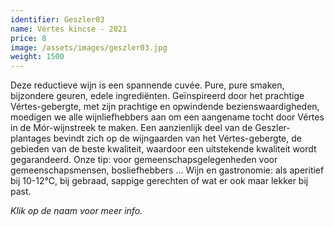 ```yaml
---
identifier: Geszler03
name: Vértes kincse - 2021
price: 8
image: /assets/images/geszler03.jpg
weight: 1500
---
```

Deze reductieve wijn is een spannende cuvée. Pure, pure smaken, bijzondere geuren, edele ingrediënten. Geïnspireerd door het prachtige Vértes-gebergte, met zijn prachtige en opwindende bezienswaardigheden, moedigen we alle wijnliefhebbers aan om een aangename tocht door Vértes in de Mór-wijnstreek te maken. Een aanzienlijk deel van de Geszler-plantages bevindt zich op de wijngaarden van het Vértes-gebergte, de gebieden van de beste kwaliteit, waardoor een uitstekende kwaliteit wordt gegarandeerd.
Onze tip: voor gemeenschapsgelegenheden voor gemeenschapsmensen, bosliefhebbers ...
Wijn en gastronomie: als aperitief bij 10-12°C, bij gebraad, sappige gerechten of wat er ook maar lekker bij past.


*Klik op de naam voor meer info.*
